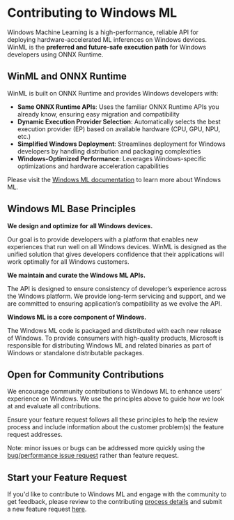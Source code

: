 # Contributing to Windows ML

Windows Machine Learning is a high-performance, reliable API for deploying hardware-accelerated ML inferences on Windows devices. WinML is the **preferred and future-safe execution path** for Windows developers using ONNX Runtime.

## WinML and ONNX Runtime

WinML is built on ONNX Runtime and provides Windows developers with:

- **Same ONNX Runtime APIs**: Uses the familiar ONNX Runtime APIs you already know, ensuring easy migration and compatibility
- **Dynamic Execution Provider Selection**: Automatically selects the best execution provider (EP) based on available hardware (CPU, GPU, NPU, etc.)
- **Simplified Windows Deployment**: Streamlines deployment for Windows developers by handling distribution and packaging complexities
- **Windows-Optimized Performance**: Leverages Windows-specific optimizations and hardware acceleration capabilities

Please visit the [Windows ML documentation](https://learn.microsoft.com/en-us/windows/ai/new-windows-ml/overview) to learn more about Windows ML.


## Windows ML Base Principles

**We design and optimize for all Windows devices.**

  Our goal is to provide developers with a platform that enables new experiences that run well on all Windows devices. WinML is designed as the unified solution that gives developers confidence that their applications will work optimally for all Windows customers.

**We maintain and curate the Windows ML APIs.**

  The API is designed to ensure consistency of developer’s experience across the Windows platform. We provide long-term servicing and support, and we are committed to ensuring application’s compatibility as we evolve the API.

**Windows ML is a core component of Windows.**

  The Windows ML code is packaged and distributed with each new release of Windows. To provide consumers with high-quality products, Microsoft is responsible for distributing Windows ML and related binaries as part of Windows or standalone distributable packages.


## Open for Community Contributions

We encourage community contributions to Windows ML to enhance users’ experience on Windows. We use the principles above to guide how we look at and evaluate all contributions.

Ensure your feature request follows all these principles to help the review process and include information about the customer problem(s) the feature request addresses.

Note: minor issues or bugs can be addressed more quickly using the [bug/performance issue request](https://github.com/microsoft/onnxruntime/issues/new/choose) rather than feature request.

## Start your Feature Request

If you'd like to contribute to Windows ML and engage with the community to get feedback, please review to the contributing [process details](https://github.com/microsoft/onnxruntime/blob/main/CONTRIBUTING.md) and submit a new feature request [here](https://github.com/microsoft/onnxruntime/issues/new/choose).
